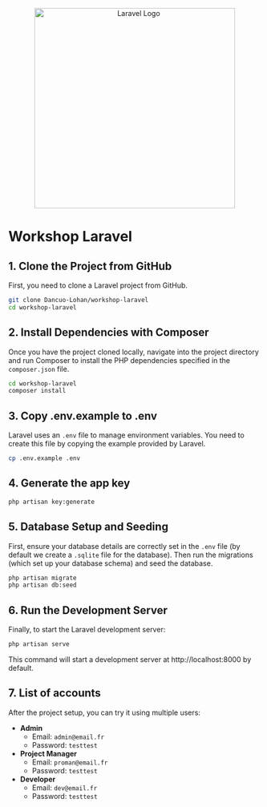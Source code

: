 <p align="center"><a href="https://laravel.com" target="_blank"><img src="https://raw.githubusercontent.com/laravel/art/master/logo-lockup/5%20SVG/2%20CMYK/1%20Full%20Color/laravel-logolockup-cmyk-red.svg" width="400" alt="Laravel Logo"></a></p>

# Workshop Laravel
## 1. Clone the Project from GitHub
First, you need to clone a Laravel project from GitHub.
```bash
git clone Dancuo-Lohan/workshop-laravel
cd workshop-laravel
```
## 2. Install Dependencies with Composer
Once you have the project cloned locally, navigate into the project directory and run Composer to install the PHP dependencies specified in the `composer.json` file.
```bash
cd workshop-laravel
composer install
```
## 3. Copy .env.example to .env
Laravel uses an `.env` file to manage environment variables. You need to create this file by copying the example provided by Laravel.
```bash
cp .env.example .env
```
## 4. Generate the app key
```bash
php artisan key:generate
```
## 5. Database Setup and Seeding
First, ensure your database details are correctly set in the `.env` file (by default we create a `.sqlite` file for the database). Then run the migrations (which set up your database schema) and seed the database.
```bash
php artisan migrate
php artisan db:seed
```
## 6. Run the Development Server
Finally, to start the Laravel development server:
```bash
php artisan serve
```
This command will start a development server at http://localhost:8000 by default.
## 7. List of accounts
After the project setup, you can try it using multiple users:
- **Admin**
    - Email: `admin@email.fr`
    - Password: `testtest`
- **Project Manager**
    - Email: `proman@email.fr`
    - Password: `testtest`
- **Developer**
    - Email: `dev@email.fr`
    - Password: `testtest`

